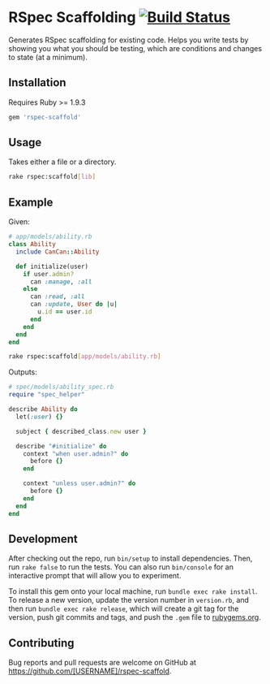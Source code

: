 # RSpec Scaffolding [![Build Status](https://travis-ci.org/ridiculous/rspec-scaffold.svg)](https://travis-ci.org/ridiculous/rspec-scaffold)

Generates RSpec scaffolding for existing code. Helps you write tests by showing you what you should be testing, 
which are conditions and changes to state (at a minimum).

## Installation

Requires Ruby >= 1.9.3

```ruby
gem 'rspec-scaffold'
```

## Usage

Takes either a file or a directory.

```bash
rake rspec:scaffold[lib]
```

## Example

Given:

```ruby
# app/models/ability.rb
class Ability
  include CanCan::Ability

  def initialize(user)
    if user.admin?
      can :manage, :all
    else
      can :read, :all
      can :update, User do |u|
        u.id == user.id
      end
    end
  end
end
```

```bash
rake rspec:scaffold[app/models/ability.rb]
```

Outputs:

```ruby
# spec/models/ability_spec.rb
require "spec_helper"

describe Ability do
  let(:user) {}

  subject { described_class.new user }

  describe "#initialize" do
    context "when user.admin?" do
      before {}
    end

    context "unless user.admin?" do
      before {}
    end
  end
end
```

## Development

After checking out the repo, run `bin/setup` to install dependencies. Then, run `rake false` to run the tests. You can also run `bin/console` for an interactive prompt that will allow you to experiment.

To install this gem onto your local machine, run `bundle exec rake install`. To release a new version, update the version number in `version.rb`, and then run `bundle exec rake release`, which will create a git tag for the version, push git commits and tags, and push the `.gem` file to [rubygems.org](https://rubygems.org).

## Contributing

Bug reports and pull requests are welcome on GitHub at https://github.com/[USERNAME]/rspec-scaffold.

